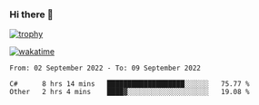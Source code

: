 ### Hi there 👋

[![trophy](https://github-profile-trophy.vercel.app/?username=cxnky&theme=dracula)](https://github.com/ryo-ma/github-profile-trophy)

[![wakatime](https://wakatime.com/badge/user/1c39c599-5497-41b9-a5be-2c4676e7fd23.svg)](https://wakatime.com/@1c39c599-5497-41b9-a5be-2c4676e7fd23)
<!--START_SECTION:waka-->

```text
From: 02 September 2022 - To: 09 September 2022

C#      8 hrs 14 mins   ███████████████████░░░░░░   75.77 %
Other   2 hrs 4 mins    ████▓░░░░░░░░░░░░░░░░░░░░   19.08 %
```

<!--END_SECTION:waka-->
